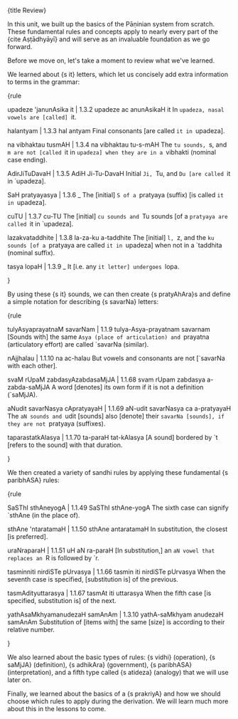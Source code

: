 {title Review}

In this unit, we built up the basics of the Pāṇinian system from scratch.
These fundamental rules and concepts apply to nearly every part of the {cite
Aṣṭādhyāyī} and will serve as an invaluable foundation as we go forward.

Before we move on, let's take a moment to review what we've learned.

We learned about {s it} letters, which let us concisely add extra information
to terms in the grammar:

{rule

upadeze 'janunAsika it | 1.3.2
upadeze ac anunAsikaH it
In `upadeza, nasal vowels are [called] `it.

halantyam | 1.3.3
hal antyam
Final consonants [are called `it in `upadeza].

na vibhaktau tusmAH | 1.3.4
na vibhaktau tu-s-mAH
The `tu sounds, `s, and `m are not [called `it in `upadeza] when they are in a
`vibhakti (nominal case ending).

AdirJiTuDavaH | 1.3.5
AdiH Ji-Tu-DavaH
Initial `Ji, `Tu, and `Du [are called `it in `upadeza].

SaH pratyayasya | 1.3.6
_
The [initial] `S of a `pratyaya (suffix) [is called `it in `upadeza].

cuTU | 1.3.7
cu-TU
The [initial] `cu sounds and `Tu sounds [of a `pratyaya are called `it in
`upadeza].

lazakvataddhite | 1.3.8
la-za-ku a-taddhite
The [initial] `l, `z, and the `ku sounds [of a `pratyaya are called `it in
`upadeza] when not in a `taddhita (nominal suffix).

tasya lopaH | 1.3.9
_
It [i.e. any `it letter] undergoes `lopa.

}

By using these {s it} sounds, we can then create {s pratyAhAra}s and define a
simple notation for describing {s savarNa} letters:

{rule

tulyAsyaprayatnaM savarNam | 1.1.9
tulya-Asya-prayatnam savarnam
[Sounds with] the same `Asya (place of articulation) and `prayatna
(articulatory effort) are called `savarNa (similar).

nAjjhalau | 1.1.10
na ac-halau
But vowels and consonants are not [`savarNa with each other].

svaM rUpaM zabdasyAzabdasaMjJA | 1.1.68
svam rUpam zabdasya a-zabda-saMjJA
A word [denotes] its own form if it is not a definition (`saMjJA).

aNudit savarNasya cApratyayaH | 1.1.69
aN-udit savarNasya ca a-pratyayaH
The `aN sounds and `udit [sounds] also [denote] their `savarNa [sounds], if
they are not `pratyaya (suffixes).

taparastatkAlasya | 1.1.70
ta-paraH tat-kAlasya
[A sound] bordered by `t [refers to the sound] with that duration.

}

We then created a variety of sandhi rules by applying these fundamental {s
paribhASA} rules:

{rule

SaSThI sthAneyogA | 1.1.49
SaSThI sthAne-yogA
The sixth case can signify `sthAne (in the place of).

sthAne 'ntaratamaH | 1.1.50
sthAne antaratamaH
In substitution, the closest [is preferred].

uraNraparaH | 1.1.51
uH aN ra-paraH
[In substitution,] an `aN vowel that replaces an `R is followed by `r.

tasminniti nirdiSTe pUrvasya | 1.1.66
tasmin iti nirdiSTe pUrvasya
When the seventh case is specified, [substitution is] of the previous.

tasmAdityuttarasya | 1.1.67
tasmAt iti uttarasya
When the fifth case [is specified, substitution is] of the next.

yathAsaMkhyamanudezaH samAnAm | 1.3.10
yathA-saMkhyam anudezaH samAnAm
Substitution of [items with] the same [size] is according to their relative
number.

}

We also learned about the basic types of rules: {s vidhi} (operation), {s
saMjJA} (definition), {s adhikAra} (government), {s paribhASA}
(interpretation), and a fifth type called {s atideza} (analogy) that we will
use later on.

Finally, we learned about the basics of a {s prakriyA} and how we should choose
which rules to apply during the derivation. We will learn much more about this
in the lessons to come.
